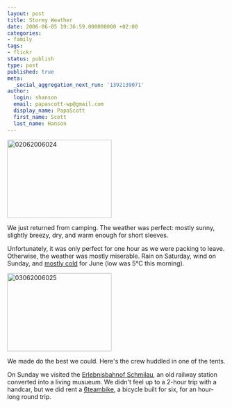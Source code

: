 ```yaml
---
layout: post
title: Stormy Weather
date: 2006-06-05 19:36:59.000000000 +02:00
categories:
- family
tags:
- flickr
status: publish
type: post
published: true
meta:
  _social_aggregation_next_run: '1392139071'
author:
  login: shanson
  email: papascott-wp@gmail.com
  display_name: PapaScott
  first_name: Scott
  last_name: Hanson
---
```

<p><a href="http://www.flickr.com/photos/papascott/158812779/" title="Photo Sharing"><img src="http://static.flickr.com/37/158812779_c3ab00bc46_m.jpg" width="240" height="180" alt="02062006024" /></a></p>
<p>We just returned from camping. The weather was perfect: mostly sunny, slightly breezy, dry, and warm enough for short sleeves.</p>
<p>Unfortunately, it was only perfect for one hour as we were packing to leave. Otherwise, the weather was mostly miserable. Rain on Saturday, wind on Sunday, and <a href="http://www.wetter.com/v2/?SID=&amp;LANG=DE&amp;LOC=7003&amp;LOCFROM=0202&amp;type=WORLD&amp;id=45769&amp;size=&amp;requested_values%5B%5D=temp_c&amp;start_d=03&amp;start_m=06&amp;start_y=2006&amp;end_d=05&amp;end_m=06&amp;end_y=2006&amp;local_utc=local&amp;x=33&amp;y=3">mostly cold</a> for June (low was 5&deg;C this morning). </p>
<p><a href="http://www.flickr.com/photos/papascott/159438612/" title="Photo Sharing"><img src="http://static.flickr.com/76/159438612_7e7294ad78_m.jpg" width="240" height="180" alt="03062006025" /></a></p>
<p>We made do the best we could. Here's the crew huddled in one of the tents. </p>
<p>On Sunday we visited the <a href="http://www.erlebnisbahn-ratzeburg.de/">Erlebnisbahnof Schmilau</a>, an old railway station converted into a living musueum. We didn't feel up to a 2-hour trip with a handcar, but we did rent a <a href="http://6teambike.com/">6teambike</a>, a bicycle built for six, for an hour-long round trip.</p>
